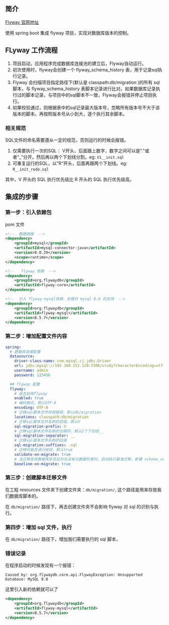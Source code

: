 ## 简介

[Flyway 官网地址](https://flywaydb.org/documentation/)

使用 spring boot 集成 flyway 项目，实现对数据库版本的控制。

## FLyway 工作流程

1. 项目启动，应用程序完成数据库连接池的建立后，Flyway自动运行。
2. 初次使用时，flyway会创建一个 flyway_schema_history 表，用于记录sql执行记录。
3. Flyway 会扫描项目指定路径下(默认是 classpath:db/migration )的所有 sql 脚本，与 flyway_schema_history 表脚本记录进行比对。如果数据库记录执行过的脚本记录，与项目中的sql脚本不一致，Flyway会报错并停止项目执行。
4. 如果校验通过，则根据表中的sql记录最大版本号，忽略所有版本号不大于该版本的脚本。再按照版本号从小到大，逐个执行其余脚本。

### 相关规范
SQL文件的命名需要遵从一定的规范，否则运行的时候会报错。

1. 仅需要执行一次的SQL： V开头，后面跟上数字，数字之间可以是"."或者“_"分开。然后再以两个下划线分割。eg: `V1__init.sql`
2. 可重复运行的SQL，以”R“开头，后面再跟两个下划线。eg: `R__init_redo.sql`

其中，V 开头的 SQL 执行优先级比 R 开头的 SQL 执行优先级高。

## 集成的步骤

### 第一步：引入依赖包

pom 文件

```xml
<!--  数据链接  -->
<dependency>
    <groupId>mysql</groupId>
    <artifactId>mysql-connector-java</artifactId>
    <version>8.0.29</version>
    <scope>runtime</scope>
</dependency>

<!--   flyway 依赖  -->
<dependency>
    <groupId>org.flywaydb</groupId>
    <artifactId>flyway-core</artifactId>
</dependency>

<!--  引入 flyway-mysql依赖，处理对 mysql 8.0 的支持  -->
<dependency>
    <groupId>org.flywaydb</groupId>
    <artifactId>flyway-mysql</artifactId>
    <version>8.5.7</version>
</dependency>
```

### 第二步：增加配置文件内容
```yml
spring:
  # 数据库连接配置
  datasource:
    driver-class-name: com.mysql.cj.jdbc.Driver
    url: jdbc:mysql://192.168.152.129:3306/study?characterEncoding=utf-8&useSSL=false&serverTimezone=Asia/Shanghai
    username: admin
    password: 123456

  ## flyway 配置
  flyway:
    # 是否启用flyway
    enabled: true
    # 编码格式，默认UTF-8
    encoding: UTF-8
    # 迁移sql脚本文件存放路径，默认db/migration
    locations: classpath:db/migration
    # 迁移sql脚本文件名称的前缀，默认V
    sql-migration-prefix: V
    # 迁移sql脚本文件名称的分隔符，默认2个下划线__
    sql-migration-separator: __
    # 迁移sql脚本文件名称的后缀
    sql-migration-suffixes: .sql
    # 迁移时是否进行校验，默认true
    validate-on-migrate: true
    # 当迁移发现数据库非空且存在没有元数据的表时，自动执行基准迁移，新建 schema_version 表
    baseline-on-migrate: true
```

### 第三步：创建脚本迁移文件

在工程 resources 文件夹下创建文件夹：`db/migration/`, 这个路径是用来存放我们数据库脚本的。

在 `db/migration/` 路径下，再去创建文件夹不会影响 flyway 对 sql 的识别与执行。

### 第四步：增加 sql 文件，执行

在 `db/migration/` 路径下，增加我们需要执行的 sql 脚本，


### 错误记录

在程序启动的时候发现有一个报错：
```consle
Caused by: org.flywaydb.core.api.FlywayException: Unsupported Database: MySQL 8.0
```

这里引入新的依赖就可以了
```xml
<dependency>
    <groupId>org.flywaydb</groupId>
    <artifactId>flyway-mysql</artifactId>
    <version>8.5.7</version>
</dependency>
```